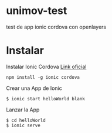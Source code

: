 # unimov-test
test de app ionic cordova con openlayers

# Instalar
Instalar Ionic Cordova
[Link oficial](https://ionicframework.com/docs/intro/installation/)

```
npm install -g ionic cordova
```

Crear una App de Ionic

```
$ ionic start helloWorld blank
```


Lanzar la App

```
$ cd helloWorld
$ ionic serve
```

